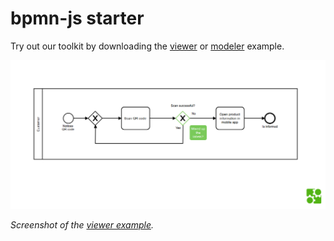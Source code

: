 # bpmn-js starter

Try out our toolkit by downloading the [viewer](https://raw.githubusercontent.com/bpmn-io/bpmn-js-examples/master/starter/viewer.html) or [modeler](https://raw.githubusercontent.com/bpmn-io/bpmn-js-examples/master/starter/modeler.html) example.


[![viewer example screenshot](./viewer.png)](https://raw.githubusercontent.com/bpmn-io/bpmn-js-examples/master/starter/viewer.html)

_Screenshot of the [viewer example](https://raw.githubusercontent.com/bpmn-io/bpmn-js-examples/master/starter/viewer.html)._